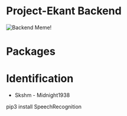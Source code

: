 # Project-Ekant Backend

![Backend Meme!](https://img-9gag-fun.9cache.com/photo/aB3n3N2_700bwp.webp)

# Packages


# Identification
- Skshm - Midnight1938

pip3 install SpeechRecognition
